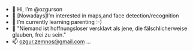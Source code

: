 - 👋 Hi, I’m @ozgurson
- 👀 [Nowadays]I’m interested in maps,and face detection/recognition
- 🌱 I’m currently learning parenting :-)
- 💞️ "Niemand ist hoffnungsloser versklavt als jene, die fälschlicherweise glauben, frei zu sein."
- 📫 ozgur.zemnos@gmail.com ...

<!---
ozgurson/ozgurson is a ✨ special ✨ repository because its `README.md` (this file) appears on your GitHub profile.
You can click the Preview link to take a look at your changes.
--->
